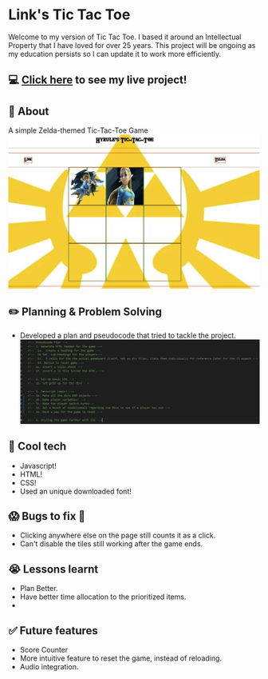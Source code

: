 # Link's Tic Tac Toe
Welcome to my version of Tic Tac Toe. I based it around an Intellectual Property that I have loved for over 25 years. This project will be ongoing as my education persists so I can update it to work more efficiently. 

## :computer: [Click here](https://lozlink.github.io/Link-s-TTT/) to see my live project!

## :page_facing_up: About
A simple Zelda-themed Tic-Tac-Toe Game 
![Example of the Game!](Capture.JPG)

## :pencil2: Planning & Problem Solving
- Developed a plan and pseudocode that tried to tackle the project. 
![Pseudocode](Planning.JPG)

## :rocket: Cool tech
- Javascript!
- HTML!
- CSS!
- Used an unique downloaded font!

## :scream: Bugs to fix :poop:
- Clicking anywhere else on the page still counts it as a click. 
- Can't disable the tiles still working after the game ends. 

## :sob: Lessons learnt
- Plan Better. 
- Have better time allocation to the prioritized items.
- 

## :white_check_mark: Future features
- Score Counter
- More intuitive feature to reset the game, instead of reloading.
- Audio integration.
